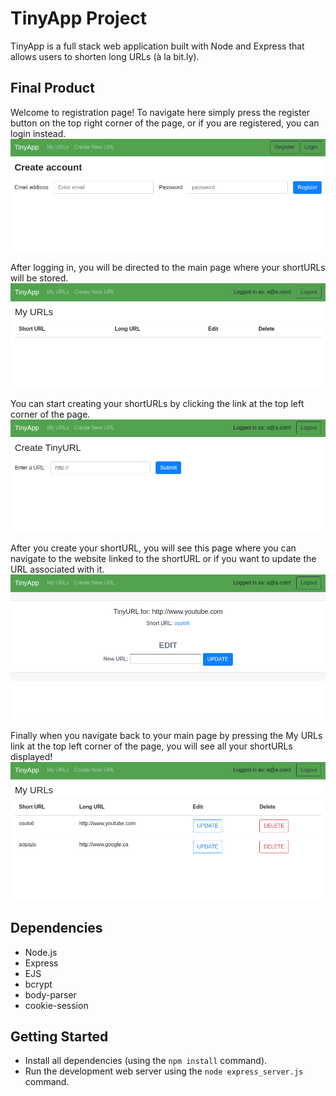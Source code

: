 # TinyApp Project

TinyApp is a full stack web application built with Node and Express that allows users to shorten long URLs (à la bit.ly).

## Final Product

Welcome to registration page! To navigate here simply press the register button on the top right corner of the page, or if you are registered, you can login instead.
!["Registration page"](./pictures/registeration-page.png)

After logging in, you will be directed to the main page where your shortURLs will be stored.
!["Main page"](./pictures/main-page.png)

You can start creating your shortURLs by clicking the link at the top left corner of the page.
!["Create a new shortURL"](./pictures/make-new-url.png)

After you create your shortURL, you will see this page where you can navigate to the website linked to the shortURL or if you want to update the URL associated with it.
!["Update your shortURL"](./pictures/update-page.png)

Finally when you navigate back to your main page by pressing the My URLs link at the top left corner of the page, you will see all your shortURLs displayed!
!["Main page with your shortURL"](./pictures/main-page-with-url.png)


## Dependencies

- Node.js
- Express
- EJS
- bcrypt
- body-parser
- cookie-session


## Getting Started

- Install all dependencies (using the `npm install` command).
- Run the development web server using the `node express_server.js` command.